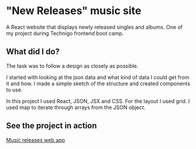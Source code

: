 # "New Releases" music site

A React website that displays newly released singles and albums. One of my project during Technigo frontend boot camp.

## What did I do?

The task was to follow a design as closely as possible.

I started with looking at the json data and what kind of data I could get from it and how. I made a simple sketch of the structure and created components to use.

In this project I used React, JSON, JSX and CSS. For the layout I used grid. I used map to iterate through arrays from the JSON object.

## See the project in action

[Music releases web app](https://music-releases-emmie.netlify.com/)
